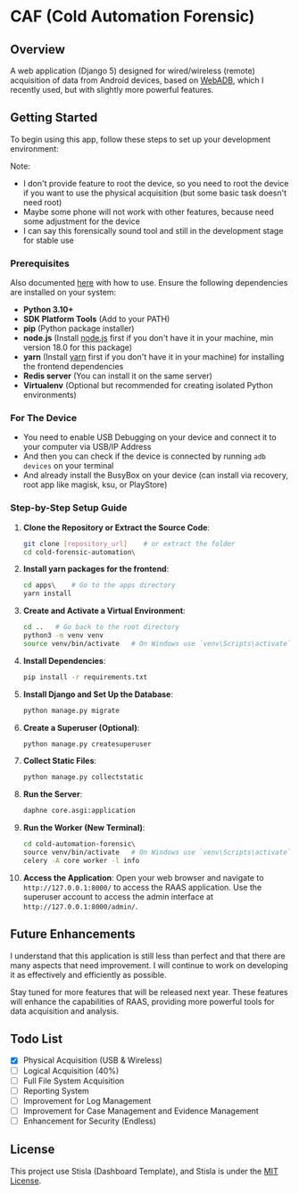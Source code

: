 # CAF (Cold Automation Forensic)

## Overview

A web application (Django 5) designed for wired/wireless (remote) acquisition of data from Android devices, based on [WebADB](https://github.com/mrdotss/webadb), which I recently used, but with slightly more powerful features.

## Getting Started

To begin using this app, follow these steps to set up your development environment:

Note: 
* I don't provide feature to root the device, so you need to root the device if you want to use the physical acquisition (but some basic task doesn't need root)
* Maybe some phone will not work with other features, because need some adjustment for the device
* I can say this forensically sound tool and still in the development stage for stable use

### Prerequisites

Also documented [here](https://s3.wasabisys.com/c343765-a/User-Manual/RAAS%20-%20User%20Manual%20v1.0.pdf) with  how to use. Ensure the following dependencies are installed on your system:

- **Python 3.10+**
- **SDK Platform Tools** (Add to your PATH)
- **pip** (Python package installer)
- **node.js** (Install [node.js](https://nodejs.org/en/download/) first if you don't have it in your machine, min version 18.0 for this package)
- **yarn** (Install [yarn](https://classic.yarnpkg.com/lang/en/docs/install/#windows-stable) first if you don't have it in your machine) for installing the frontend dependencies
- **Redis server** (You can install it on the same server)
- **Virtualenv** (Optional but recommended for creating isolated Python environments)

### For The Device
- You need to enable USB Debugging on your device and connect it to your computer via USB/IP Address
- And then you can check if the device is connected by running `adb devices` on your terminal
- And already install the BusyBox on your device (can install via recovery, root app like magisk, ksu, or PlayStore)

### Step-by-Step Setup Guide

1. **Clone the Repository or Extract the Source Code**:
    ```sh
    git clone [repository_url]    # or extract the folder
    cd cold-forensic-automation\
    ```
2. **Install yarn packages for the frontend**:
    ```sh
    cd apps\    # Go to the apps directory
    yarn install
    ```
3. **Create and Activate a Virtual Environment**:
    ```sh
    cd ..   # Go back to the root directory
    python3 -m venv venv
    source venv/bin/activate   # On Windows use `venv\Scripts\activate`
    ```

4. **Install Dependencies**:
    ```sh
    pip install -r requirements.txt
    ```

5. **Install Django and Set Up the Database**:
    ```sh
    python manage.py migrate
    ```

6. **Create a Superuser (Optional)**:
    ```sh
    python manage.py createsuperuser
    ```

7. **Collect Static Files**:
    ```sh
    python manage.py collectstatic
    ```

8. **Run the Server**:
    ```sh
    daphne core.asgi:application
    ```

9. **Run the Worker (New Terminal)**:
    ```sh
    cd cold-automation-forensic\
    source venv/bin/activate   # On Windows use `venv\Scripts\activate`
    celery -A core worker -l info
    ```

10. **Access the Application**:
    Open your web browser and navigate to `http://127.0.0.1:8000/` to access the RAAS application. Use the superuser account to access the admin interface at `http://127.0.0.1:8000/admin/`.

## Future Enhancements

I understand that this application is still less than perfect and that there are many aspects that need improvement. I will continue to work on developing it as effectively and efficiently as possible.

Stay tuned for more features that will be released next year. These features will enhance the capabilities of RAAS, providing more powerful tools for data acquisition and analysis.


## Todo List
- [x] Physical Acquisition (USB & Wireless)
- [ ] Logical Acquisition (40%)
- [ ] Full File System Acquisition
- [ ] Reporting System
- [ ] Improvement for Log Management
- [ ] Improvement for Case Management and Evidence Management
- [ ] Enhancement for Security (Endless)
 
## License

This project use Stisla (Dashboard Template), and Stisla is under the [MIT License](https://github.com/stisla/stisla/blob/master/LICENSE).